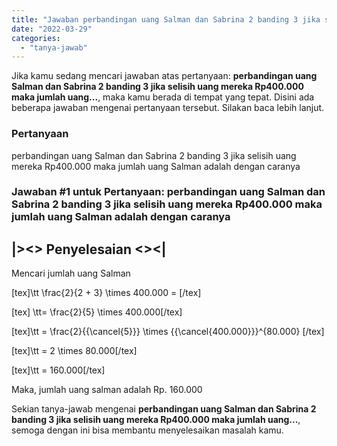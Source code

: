 ```yaml
---
title: "Jawaban perbandingan uang Salman dan Sabrina 2 banding 3 jika selisih uang mereka Rp400.000 maka jumlah uang..."
date: "2022-03-29"
categories: 
  - "tanya-jawab"
---
```


Jika kamu sedang mencari jawaban atas pertanyaan: **perbandingan uang Salman dan Sabrina 2 banding 3 jika selisih uang mereka Rp400.000 maka jumlah uang...**, maka kamu berada di tempat yang tepat. Disini ada beberapa jawaban mengenai pertanyaan tersebut. Silakan baca lebih lanjut.

### Pertanyaan

perbandingan uang Salman dan Sabrina 2 banding 3 jika selisih uang mereka Rp400.000 maka jumlah uang Salman adalah dengan caranya ​

### Jawaban #1 untuk Pertanyaan: perbandingan uang Salman dan Sabrina 2 banding 3 jika selisih uang mereka Rp400.000 maka jumlah uang Salman adalah dengan caranya ​

## |><> Penyelesaian <><|

Mencari jumlah uang Salman

\[tex\]\\tt \\frac{2}{2 + 3} \\times 400.000 = \[/tex\]

\[tex\] \\tt= \\frac{2}{5} \\times 400.000\[/tex\]

\[tex\]\\tt = \\frac{2}{{\\cancel{5}}} \\times {{\\cancel{400.000}}}^{80.000} \[/tex\]

\[tex\]\\tt = 2 \\times 80.000\[/tex\]

\[tex\]\\tt = 160.000\[/tex\]

Maka, jumlah uang salman adalah Rp. 160.000

Sekian tanya-jawab mengenai **perbandingan uang Salman dan Sabrina 2 banding 3 jika selisih uang mereka Rp400.000 maka jumlah uang...**, semoga dengan ini bisa membantu menyelesaikan masalah kamu.
